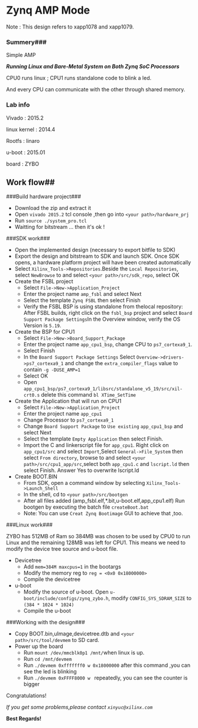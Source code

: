 # Zynq AMP Mode #

Note : This design refers to xapp1078 and xapp1079.

### Summery###
Simple AMP 

***Running Linux and Bare-Metal System on Both Zynq SoC Processors***

CPU0 runs linux ; CPU1 runs standalone code to blink a led. 

And every CPU can communicate with the other through shared memory.
### Lab info ###

Vivado : 2015.2

linux kernel : 2014.4

Rootfs :  linaro

u-boot : 2015.01

board : ZYBO


## Work flow##

###Build hardware project###

- Download the zip and extract it
- Open `vivado 2015.2` tcl console ,then go into `<your path>/hardware_prj`
- Run `source ./system_pro.tcl`
- Waitting for bitstream ...  then it's ok !

###SDK work###
- Open the implemented design (necessary to export bitfile to SDK)
- Export the design and bitstream to SDK and launch SDK. Once SDK opens, a hardware platform project will have been created automatically
- Select `Xilinx_Tools->Repositories`.Beside the `Local Repositories`, select `NewBrowse` to and select `<your path>/src/sdk_repo`, select OK
- Create the FSBL project
  + Select `File->New->Application_Project`
  + Enter the project name `amp_fsbl` and select Next 
  + Select the template `Zynq FSBL` then select Finish
  + Verify the FSBL BSP is using standalone from thelocal repository: After FSBL builds, right click on the `fsbl_bsp` project and select `Board Support Package Settings`In the Overview window, verify the OS Version is `5.19`. 
- Create the BSP for CPU1
  + Select `File->New->Board_Support_Package`
  + Enter the project name `app_cpu1_bsp`, change CPU to `ps7_cortexa9_1`. 
  + Select Finish
  + In the `Board Support Package Settings` Select `Overview->drivers->ps7_cortexa9_1` and change the    `extra_compiler_flags` value to contain `-g -DUSE_AMP=1`
  + Select OK
  + Open `app_cpu1_bsp/ps7_cortexa9_1/libsrc/standalone_v5_19/src/xil-crt0.s` delete this command 
    `bl XTime_SetTime`  
- Create the Application that will run on CPU1
  + Select `File->New->Application_Project`
  + Enter the project name `app_cpu1`
  + Change Processor to `ps7_cortexa9_1`
  + Change `Board Support Package` to `Use existing` `app_cpu1_bsp` and select Next
  + Select the template `Empty Application` then select Finish.
  + Import the C and linkerscript file for `app_cpu1`. Right click on `app_cpu1/src` and select `Import`,Select `General->File_System` then select `From directory`, browse to and select `<your path>/src/cpu1_app/src`,select both `app_cpu1.c` and `lscript.ld` then select Finish. Answer Yes to overwrite lscript.ld
- Create BOOT.BIN
  + From SDK, open a command window by selecting `Xilinx_Tools->Launch_Shell`
  + In the shell, cd to `<your path>/src/bootgen`
  + After all files added (amp_fsbl.elf,*.bit,u-boot.elf,app_cpu1.elf) Run bootgen by executing the batch file `createBoot.bat`
  + Note: You can use `Creat Zynq Bootimage` GUI to achieve that ,too. 

###Linux work###

ZYBO has 512MB of Ram so 384MB was chosen to be used by CPU0 to run Linux and the remaining 128MB was left for CPU1.  This means we need to modify the device tree source and u-boot file.

- Devicetree
  + Add `mem=384M maxcpus=1` in the bootargs
  + Modify the memory reg to `reg = <0x0 0x18000000>`
  + Compile the devicetree
- u-boot
  + Modify the source of u-boot. Open `u-boot/include/configs/zynq_zybo.h`, modify `CONFIG_SYS_SDRAM_SIZE` to
   `(384 * 1024 * 1024)`
  + Compile the u-boot

###Working with the design###

- Copy BOOT.bin,uImage,devicetree.dtb and `<your path>/src/tool/devmem` to SD card.
- Power up the board
  + Run `mount /dev/mmcblk0p1 /mnt/`when linux is up.
  + Run `cd /mnt/devmem`
  + Run `./devmem 0xfffffff0 w 0x18000000` after this command ,you can see the led is blinking
  + Run `./devmem 0xFFFF8000 w ` repeatedly, you can see the counter is bigger 

Congratulations!

*If you get some problems,please contact `xinyuc@xilinx.com`*

**Best Regards!**
